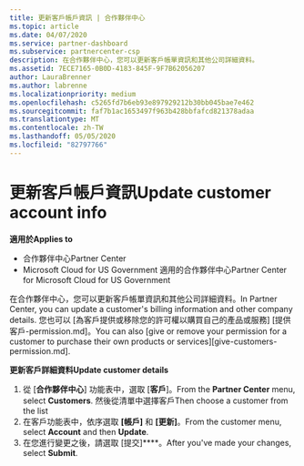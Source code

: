 ```yaml
---
title: 更新客戶帳戶資訊 | 合作夥伴中心
ms.topic: article
ms.date: 04/07/2020
ms.service: partner-dashboard
ms.subservice: partnercenter-csp
description: 在合作夥伴中心，您可以更新客戶帳單資訊和其他公司詳細資料。
ms.assetid: 7ECE7165-0B0D-4183-845F-9F7B62056207
author: LauraBrenner
ms.author: labrenne
ms.localizationpriority: medium
ms.openlocfilehash: c5265fd7b6eb93e897929212b30bb045bae7e462
ms.sourcegitcommit: faf7b1ac1653497f963b428bbfafcd821378adaa
ms.translationtype: MT
ms.contentlocale: zh-TW
ms.lasthandoff: 05/05/2020
ms.locfileid: "82797766"
---
```

# <a name="update-customer-account-info"></a><span data-ttu-id="2a98a-103">更新客戶帳戶資訊</span><span class="sxs-lookup"><span data-stu-id="2a98a-103">Update customer account info</span></span>

<span data-ttu-id="2a98a-104">**適用於**</span><span class="sxs-lookup"><span data-stu-id="2a98a-104">**Applies to**</span></span>

-  <span data-ttu-id="2a98a-105">合作夥伴中心</span><span class="sxs-lookup"><span data-stu-id="2a98a-105">Partner Center</span></span>
-  <span data-ttu-id="2a98a-106">Microsoft Cloud for US Government 適用的合作夥伴中心</span><span class="sxs-lookup"><span data-stu-id="2a98a-106">Partner Center for Microsoft Cloud for US Government</span></span>


<span data-ttu-id="2a98a-107">在合作夥伴中心，您可以更新客戶帳單資訊和其他公司詳細資料。</span><span class="sxs-lookup"><span data-stu-id="2a98a-107">In Partner Center, you can update a customer's billing information and other company details.</span></span> <span data-ttu-id="2a98a-108">您也可以 [為客戶提供或移除您的許可權以購買自己的產品或服務] [提供客戶-permission.md]。</span><span class="sxs-lookup"><span data-stu-id="2a98a-108">You can also [give or remove your permission for a customer to purchase their own products or services][give-customers-permission.md].</span></span>

<span data-ttu-id="2a98a-109">**更新客戶詳細資料**</span><span class="sxs-lookup"><span data-stu-id="2a98a-109">**Update customer details**</span></span>

1.  <span data-ttu-id="2a98a-110">從 [**合作夥伴中心**] 功能表中，選取 [**客戶**]。</span><span class="sxs-lookup"><span data-stu-id="2a98a-110">From the **Partner Center** menu, select **Customers**.</span></span> <span data-ttu-id="2a98a-111">然後從清單中選擇客戶</span><span class="sxs-lookup"><span data-stu-id="2a98a-111">Then choose a customer from the list</span></span>
2.  <span data-ttu-id="2a98a-112">在客戶功能表中，依序選取 **\[帳戶\]** 和 **\[更新\]**。</span><span class="sxs-lookup"><span data-stu-id="2a98a-112">From the customer menu, select **Account** and then **Update**.</span></span>
3.  <span data-ttu-id="2a98a-113">在您進行變更之後，請選取 [提交]\*\*\*\*。</span><span class="sxs-lookup"><span data-stu-id="2a98a-113">After you've made your changes, select **Submit**.</span></span>